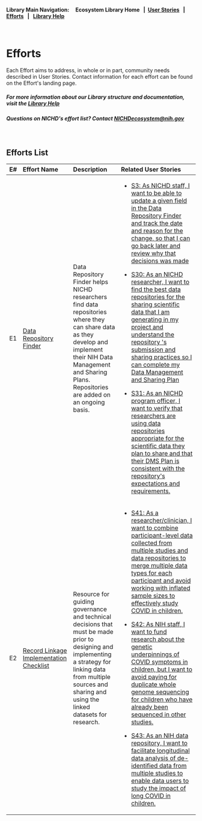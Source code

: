 #### Library Main Navigation: &nbsp; &nbsp;  <b> Ecosystem Library Home </b> &nbsp; | &nbsp;[User Stories](https://github.com/NIH-NICHD-Ecosystem/UserStories/blob/main/README.md) &nbsp; | &nbsp; [Efforts](https://github.com/NIH-NICHD-Ecosystem/Efforts/blob/main/README.md) &nbsp; | &nbsp; [Library Help](https://github.com/NIH-NICHD-Ecosystem/LibraryHelp/blob/main/README.md)

</br>

# Efforts

Each Effort aims to address, in whole or in part, community needs described in User Stories. Contact information for each effort can be found on the Effort's landing page.

##### For more information about our Library structure and documentation, visit the [Library Help](https://github.com/NIH-NICHD-Ecosystem/LibraryHelp/blob/main/README.md) 

##### Questions on NICHD's effort list? Contact [NICHDecosystem@nih.gov](mailto:NICHDecosystem@nih.gov?subject=Ecosystem_Library)
<br>

## Efforts List

| E# | Effort Name | Description | Related User Stories |
| :------------ | :------------- | :------------- | :------------- |
|E1 | [Data Repository Finder](https://github.com/NIH-NICHD-Ecosystem/E1_Data-Repository-Finder/blob/main/README.md) |Data Repository Finder helps NICHD researchers find data repositories where they can share data as they develop and implement their NIH Data Management and Sharing Plans. Repositories are added on an ongoing basis. |  <ul><li>[S3: As NICHD staff, I want to be able to update a given field in the Data Repository Finder and track the date and reason for the change, so that I can go back later and review why that decisions was made](https://github.com/NIH-NICHD-Ecosystem/UserStories/blob/main/stories/storyID-3.md)</li></ul><ul><li> [S30: As an NICHD researcher, I want to find the best data repositories for the sharing scientific data that I am generating in my project and understand the repository 's submission and sharing practices so  I can complete my Data Management and Sharing Plan](https://github.com/NIH-NICHD-Ecosystem/UserStories/blob/main/stories/storyID-30.md) </li></ul><ul><li> [S31: As an NICHD program officer, I want to verify that researchers are using data repositories appropriate for the scientific data they plan to share and that their DMS Plan is consistent with the repository's expectations and requirements.](https://github.com/NIH-NICHD-Ecosystem/UserStories/blob/main/stories/storyID-31.md) </li></ul> |
|E2 | [Record Linkage Implementation Checklist](https://github.com/NIH-NICHD-Ecosystem/E2_Record-Linkage-Implementation-Checklist/blob/main/README.md) |Resource for guiding governance and technical decisions that must be made prior to designing and implementing a strategy for linking data from multiple sources and sharing and using the linked datasets for research. |  <ul><li> [S41: As a researcher/clinician, I want to combine participant-level data collected from multiple studies and data repositories to merge multiple data types for each participant and avoid working with inflated sample sizes to effectively study COVID in children.](https://github.com/NIH-NICHD-Ecosystem/UserStories/blob/main/stories/storyID-41.md) </li></ul><ul><li> [S42: As NIH staff, I want to fund research about the genetic underpinnings of COVID symptoms in children, but I want to avoid paying for duplicate whole genome sequencing for children who have already been sequenced in other studies.](https://github.com/NIH-NICHD-Ecosystem/UserStories/blob/main/stories/storyID-42.md) </li></ul><ul><li> [S43: As an NIH data repository, I want to facilitate longitudinal data analysis of de-identified data from multiple studies to enable data users to study the impact of long COVID in children.](https://github.com/NIH-NICHD-Ecosystem/UserStories/blob/main/stories/storyID-43.md) </li></ul> |  |
